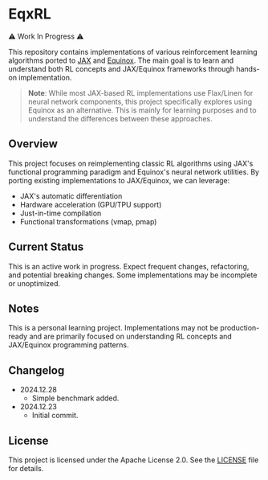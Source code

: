 # EqxRL

⚠️ Work In Progress ⚠️

This repository contains implementations of various reinforcement learning algorithms ported to [JAX](https://github.com/jax-ml/jax) and [Equinox](https://github.com/patrick-kidger/equinox). The main goal is to learn and understand both RL concepts and JAX/Equinox frameworks through hands-on implementation. 


> **Note**: While most JAX-based RL implementations use Flax/Linen for neural network components, this project specifically explores using Equinox as an alternative. This is mainly for learning purposes and to understand the differences between these approaches.

## Overview
This project focuses on reimplementing classic RL algorithms using JAX's functional programming paradigm and Equinox's neural network utilities. By porting existing implementations to JAX/Equinox, we can leverage:

* JAX's automatic differentiation
* Hardware acceleration (GPU/TPU support)
* Just-in-time compilation
* Functional transformations (vmap, pmap)

## Current Status
This is an active work in progress. Expect frequent changes, refactoring, and potential breaking changes. Some implementations may be incomplete or unoptimized.


## Notes
This is a personal learning project. Implementations may not be production-ready and are primarily focused on understanding RL concepts and JAX/Equinox programming patterns.


## Changelog

- 2024.12.28
    - Simple benchmark added.
- 2024.12.23
    - Initial commit.


## License

This project is licensed under the Apache License 2.0. See the [LICENSE](./LICENSE) file for details.